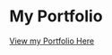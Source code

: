 # My Portfolio

<a href="https://dhyeythumar.github.io/my_portfolio" target="_top">View my Portfolio Here</a>

